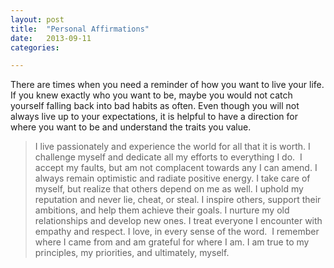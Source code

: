 ```yaml
---
layout: post
title:  "Personal Affirmations"
date:   2013-09-11
categories:

---
```

There are times when you need a reminder of how you want to live your life. If you knew exactly who you want to be, maybe you would not catch yourself falling back into bad habits as often.  Even though you will not always live up to your expectations, it is helpful to have a direction for where you want to be and understand the traits you value.

> I live passionately and experience the world for all that it is worth. I challenge myself and dedicate all my efforts to everything I do.  I accept my faults, but am not complacent towards any I can amend. I always remain optimistic and radiate positive energy. I take care of myself, but realize that others depend on me as well. I uphold my reputation and never lie, cheat, or steal. I inspire others, support their ambitions, and help them achieve their goals. I nurture my old relationships and develop new ones. I treat everyone I encounter with empathy and respect. I love, in every sense of the word.  I remember where I came from and am grateful for where I am. I am true to my principles, my priorities, and ultimately, myself.
